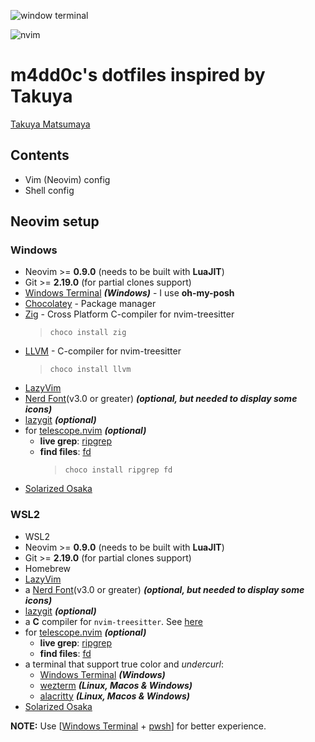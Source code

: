 ![window terminal](./images/nvim-0.png)

![nvim](./images/nvim-1.png)

# m4dd0c's dotfiles inspired by Takuya

[Takuya Matsumaya](https://github.com/craftzdog/dotfiles-public)

## Contents

- Vim (Neovim) config
- Shell config

## Neovim setup

### Windows

- Neovim >= **0.9.0** (needs to be built with **LuaJIT**)
- Git >= **2.19.0** (for partial clones support)
- [Windows Terminal](https://apps.microsoft.com/detail/9n0dx20hk701?hl=en-US&gl=US) **_(Windows)_** - I use **oh-my-posh**
- [Chocolatey](https://docs.chocolatey.org/en-us/choco/setup/) - Package manager
- [Zig](https://ziglang.org/) - Cross Platform C-compiler for nvim-treesitter
  > `choco install zig`
- [LLVM](https://llvm.org/) - C-compiler for nvim-treesitter
  > `choco install llvm`
- [LazyVim](https://www.lazyvim.org/)
- [Nerd Font](https://www.nerdfonts.com/)(v3.0 or greater) **_(optional, but needed to display some icons)_**
- [lazygit](https://github.com/jesseduffield/lazygit) **_(optional)_**
- for [telescope.nvim](https://github.com/nvim-telescope/telescope.nvim) **_(optional)_**
  - **live grep**: [ripgrep](https://github.com/BurntSushi/ripgrep)
  - **find files**: [fd](https://github.com/sharkdp/fd)
    > `choco install ripgrep fd`
- [Solarized Osaka](https://github.com/craftzdog/solarized-osaka.nvim)

### WSL2

- WSL2
- Neovim >= **0.9.0** (needs to be built with **LuaJIT**)
- Git >= **2.19.0** (for partial clones support)
- Homebrew
- [LazyVim](https://www.lazyvim.org/)
- a [Nerd Font](https://www.nerdfonts.com/)(v3.0 or greater) **_(optional, but needed to display some icons)_**
- [lazygit](https://github.com/jesseduffield/lazygit) **_(optional)_**
- a **C** compiler for `nvim-treesitter`. See [here](https://github.com/nvim-treesitter/nvim-treesitter#requirements)
- for [telescope.nvim](https://github.com/nvim-telescope/telescope.nvim) **_(optional)_**
  - **live grep**: [ripgrep](https://github.com/BurntSushi/ripgrep)
  - **find files**: [fd](https://github.com/sharkdp/fd)
- a terminal that support true color and *undercurl*:
  - [Windows Terminal](https://apps.microsoft.com/detail/9n0dx20hk701?hl=en-US&gl=US) **_(Windows)_**
  - [wezterm](https://github.com/wez/wezterm) **_(Linux, Macos & Windows)_**
  - [alacritty](https://github.com/alacritty/alacritty) **_(Linux, Macos & Windows)_**
- [Solarized Osaka](https://github.com/craftzdog/solarized-osaka.nvim)

  
**NOTE:** Use [[Windows Terminal](https://apps.microsoft.com/detail/9n0dx20hk701?hl=en-US&gl=US) + [pwsh](https://apps.microsoft.com/detail/9mz1snwt0n5d?hl=en-US&gl=US)] for better experience.
